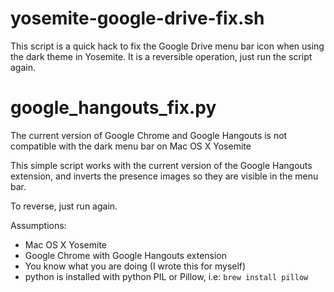 yosemite-google-drive-fix.sh
=========================
This script is a quick hack to fix the Google Drive menu bar icon when using the dark theme in Yosemite. It is a reversible operation, just run the script again.


google_hangouts_fix.py
=========================
The current version of Google Chrome and Google Hangouts is not compatible with the
dark menu bar on Mac OS X Yosemite

This simple script works with the current version of the Google Hangouts extension, and inverts the 
presence images so they are visible in the menu bar. 

To reverse, just run again. 

Assumptions:
<ul>
<li>Mac OS X Yosemite
<li>Google Chrome with Google Hangouts extension
<li>You know what you are doing (I wrote this for myself)
<li>python is installed with python PIL or Pillow, i.e:
</ol>
<code>brew install pillow</code>
